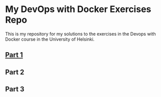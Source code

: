 # My DevOps with Docker Exercises Repo
This is my repository for my solutions to the exercises in the Devops with Docker course in the University of Helsinki. 

## [Part 1](../blob/master/Parts/Part%201.md)

## Part 2

## Part 3

